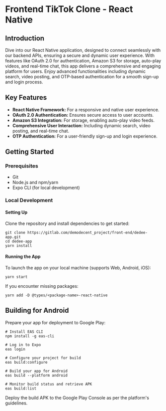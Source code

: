 
# Frontend TikTok Clone - React Native

## Introduction

Dive into our React Native application, designed to connect seamlessly with our backend APIs, ensuring a secure and dynamic user experience. With features like OAuth 2.0 for authentication, Amazon S3 for storage, auto-play videos, and real-time chat, this app delivers a comprehensive and engaging platform for users. Enjoy advanced functionalities including dynamic search, video posting, and OTP-based authentication for a smooth sign-up and login process.

## Key Features

- **React Native Framework:** For a responsive and native user experience.
- **OAuth 2.0 Authentication:** Ensures secure access to user accounts.
- **Amazon S3 Integration:** For storage, enabling auto-play video feeds.
- **Comprehensive User Interaction:** Including dynamic search, video posting, and real-time chat.
- **OTP Authentication:** For a user-friendly sign-up and login experience.

## Getting Started

### Prerequisites

- Git
- Node.js and npm/yarn
- Expo CLI (for local development)

### Local Development

#### Setting Up

Clone the repository and install dependencies to get started:

```shell
git clone https://gitlab.com/demodecent_project/front-end/dedee-app.git
cd dedee-app
yarn install
```

#### Running the App

To launch the app on your local machine (supports Web, Android, iOS):

```shell
yarn start
```

If you encounter missing packages:

```shell
yarn add -D @types/<package-name>-react-native
```

## Building for Android

Prepare your app for deployment to Google Play:

```shell
# Install EAS CLI
npm install -g eas-cli

# Log in to Expo
eas login

# Configure your project for build
eas build:configure

# Build your app for Android
eas build --platform android

# Monitor build status and retrieve APK
eas build:list
```

Deploy the build APK to the Google Play Console as per the platform's guidelines.
